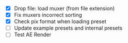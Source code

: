 - [x] Drop file: load muxer (from file extension)
- [x] Fix muxers incorrect sorting
- [x] Check pix format when loading preset
- [ ] Update example presets and internal presets
- [ ] Test AE Render
